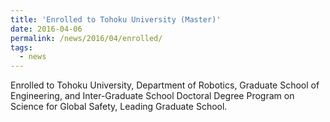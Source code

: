 ```yaml
---
title: 'Enrolled to Tohoku University (Master)'
date: 2016-04-06
permalink: /news/2016/04/enrolled/
tags:
  - news
---
```


Enrolled to Tohoku University, Department of Robotics, Graduate School of Engineering, and Inter-Graduate School Doctoral Degree Program on Science for Global Safety, Leading Graduate School.
